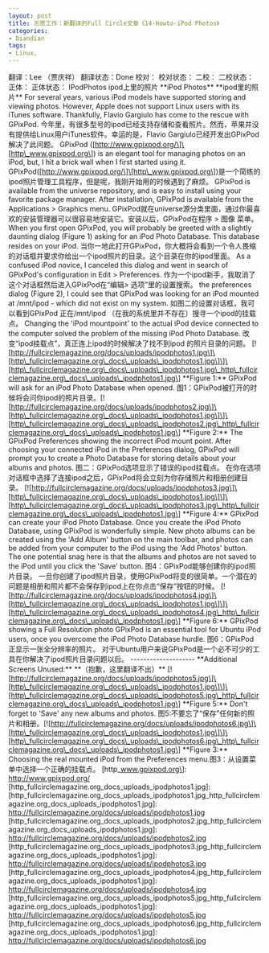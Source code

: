 ```yaml
---
layout: post
title: 志愿工作：新翻译的Full Circle文章《14-Howto-iPod Photos》
categories:
- Diandian
tags:
- Linux, 
---
```

翻译：Lee （贾庆祥） 翻译状态：Done 校对： 校对状态： 二校： 二校状态： 正体： 正体状态： IPodPhotos ipod上里的照片 \*\*iPod Photos\*\* \*\*ipod里的照片\*\* For several years, various iPod models have supported storing and viewing photos. However, Apple does not support Linux users with its iTunes software. Thankfully, Flavio Gargiulo has come to the rescue with GPixPod. 今年里，有很多型号的ipod已经支持存储和查看照片。然而，苹果并没有提供给Linux用户iTunes软件。幸运的是，Flavio Gargiulo已经开发出GPixPod解决了此问题。 GPixPod (\[http://www.gpixpod.org/\]\[http\_www.gpixpod.org\]) is an elegant tool for managing photos on an iPod, but, I hit a brick wall when I first started using it. GPixPod(\[http://www.gpixpod.org/\]\[http\_www.gpixpod.org\])是一个简练的ipod照片管理工具程序，但是呢，我刚开始用的时候遇到了麻烦。 GPixPod is available from the universe repository, and is easy to install using your favorite package manager. After installation, GPixPod is available from the Applications > Graphics menu. GPixPod就在universe源分类里面，通过你最喜欢的安装管理器可以很容易地安装它。安装以后，GPixPod在程序 > 图像 菜单。 When you first open GPixPod, you will probably be greeted with a slightly daunting dialog (Figure 1) asking for an iPod Photo Database. This database resides on your iPod. 当你一地此打开GPixPod，你大概将会看到一个令人畏缩的对话框并要求你给出一个ipod照片的目录。这个目录在你的ipod里面。 As a confused iPod novice, I canceled this dialog and went in search of GPixPod's configuration in Edit > Preferences. 作为一个ipod新手，我取消了这个对话框然后进入GPixPod在“编辑> 选项”里的设置搜索。 the preferences dialog (Figure 2), I could see that GPixPod was looking for an iPod mounted at /mnt/ipod - which did not exist on my system. 如图二的设置对话框，我可以看到GPixPod 正在/mnt/ipod （在我的系统里并不存在）搜寻一个ipod的挂载点。 Changing the 'iPod mountpoint' to the actual iPod device connected to the computer solved the problem of the missing iPod Photo Database. 改变“ipod挂载点”，真正连上ipod的时候解决了找不到ipod 的照片目录的问题。 \[!\[http://fullcirclemagazine.org/docs/uploads/ipodphotos1.jpg\]\[http\_fullcirclemagazine.org\_docs\_uploads\_ipodphotos1.jpg\]\]\[http\_fullcirclemagazine.org\_docs\_uploads\_ipodphotos1.jpg\_http\_fullcirclemagazine.org\_docs\_uploads\_ipodphotos1.jpg\] \*\*Figure 1:\*\* GPixPod will ask for an iPod Photo Database when opened. 图1：GPixPod被打开的时候将会问你ipod的照片目录。\[!\[http://fullcirclemagazine.org/docs/uploads/ipodphotos2.jpg\]\[http\_fullcirclemagazine.org\_docs\_uploads\_ipodphotos1.jpg\]\]\[http\_fullcirclemagazine.org\_docs\_uploads\_ipodphotos2.jpg\_http\_fullcirclemagazine.org\_docs\_uploads\_ipodphotos1.jpg\] \*\*Figure 2:\*\* The GPixPod Preferences showing the incorrect iPod mount point. After choosing your connected iPod in the Preferences dialog, GPixPod will prompt you to create a Photo Database for storing details about your albums and photos. 图二：GPixPod选项显示了错误的ipod挂载点。 在你在选项对话框中选择了连接ipod之后，GPixPod将会立刻为你存储照片和相册创建目录。 \[!\[http://fullcirclemagazine.org/docs/uploads/ipodphotos3.jpg\]\[http\_fullcirclemagazine.org\_docs\_uploads\_ipodphotos1.jpg\]\]\[http\_fullcirclemagazine.org\_docs\_uploads\_ipodphotos3.jpg\_http\_fullcirclemagazine.org\_docs\_uploads\_ipodphotos1.jpg\] \*\*Figure 4:\*\* GPixPod can create your iPod Photo Database. Once you create the iPod Photo Database, using GPixPod is wonderfully simple. New photo albums can be created using the 'Add Album' button on the main toolbar, and photos can be added from your computer to the iPod using the 'Add Photos' button. The one potential snag here is that the albums and photos are not saved to the iPod until you click the 'Save' button. 图4：GPixPod能够创建你的ipod照片目录。 一旦你创建了ipod照片目录，使用GPixPod将变的很简单。一个潜在的问题是相册和照片都不会保存到ipod上在你点击“保存”按钮的时候。 \[!\[http://fullcirclemagazine.org/docs/uploads/ipodphotos4.jpg\]\[http\_fullcirclemagazine.org\_docs\_uploads\_ipodphotos1.jpg\]\]\[http\_fullcirclemagazine.org\_docs\_uploads\_ipodphotos4.jpg\_http\_fullcirclemagazine.org\_docs\_uploads\_ipodphotos1.jpg\] \*\*Figure 6:\*\* GPixPod showing a Full Resolution photo GPixPod is an essential tool for Ubuntu iPod users, once you overcome the iPod Photo Database hurdle. 图6：GPixPod 正显示一张全分辨率的照片。 对于Ubuntu用户来说GPixPod是一个必不可少的工具在你解决了ipod照片目录问题以后。 -------------------- \*\*Additional Screens Unused:\*\* \*\*（抱歉，这里翻译不出）\*\* \[!\[http://fullcirclemagazine.org/docs/uploads/ipodphotos5.jpg\]\[http\_fullcirclemagazine.org\_docs\_uploads\_ipodphotos1.jpg\]\]\[http\_fullcirclemagazine.org\_docs\_uploads\_ipodphotos5.jpg\_http\_fullcirclemagazine.org\_docs\_uploads\_ipodphotos1.jpg\] \*\*Figure 5:\*\* Don't forget to 'Save' any new albums and photos. 图5:不要忘了“保存”任何新的照片和相册。\[!\[http://fullcirclemagazine.org/docs/uploads/ipodphotos6.jpg\]\[http\_fullcirclemagazine.org\_docs\_uploads\_ipodphotos1.jpg\]\]\[http\_fullcirclemagazine.org\_docs\_uploads\_ipodphotos6.jpg\_http\_fullcirclemagazine.org\_docs\_uploads\_ipodphotos1.jpg\] \*\*Figure 3:\*\* Choosing the real mounted iPod from the Preferences menu.图3：从设置菜单中选择一个正确的挂载点。 \[http\_www.gpixpod.org\]: http://www.gpixpod.org/ \[http\_fullcirclemagazine.org\_docs\_uploads\_ipodphotos1.jpg\]: \[http\_fullcirclemagazine.org\_docs\_uploads\_ipodphotos1.jpg\_http\_fullcirclemagazine.org\_docs\_uploads\_ipodphotos1.jpg\]: http://fullcirclemagazine.org/docs/uploads/ipodphotos1.jpg \[http\_fullcirclemagazine.org\_docs\_uploads\_ipodphotos2.jpg\_http\_fullcirclemagazine.org\_docs\_uploads\_ipodphotos1.jpg\]: http://fullcirclemagazine.org/docs/uploads/ipodphotos2.jpg \[http\_fullcirclemagazine.org\_docs\_uploads\_ipodphotos3.jpg\_http\_fullcirclemagazine.org\_docs\_uploads\_ipodphotos1.jpg\]: http://fullcirclemagazine.org/docs/uploads/ipodphotos3.jpg \[http\_fullcirclemagazine.org\_docs\_uploads\_ipodphotos4.jpg\_http\_fullcirclemagazine.org\_docs\_uploads\_ipodphotos1.jpg\]: http://fullcirclemagazine.org/docs/uploads/ipodphotos4.jpg \[http\_fullcirclemagazine.org\_docs\_uploads\_ipodphotos5.jpg\_http\_fullcirclemagazine.org\_docs\_uploads\_ipodphotos1.jpg\]: http://fullcirclemagazine.org/docs/uploads/ipodphotos5.jpg \[http\_fullcirclemagazine.org\_docs\_uploads\_ipodphotos6.jpg\_http\_fullcirclemagazine.org\_docs\_uploads\_ipodphotos1.jpg\]: http://fullcirclemagazine.org/docs/uploads/ipodphotos6.jpg